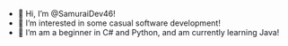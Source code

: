 - 👋 Hi, I’m @SamuraiDev46!
- 👀 I’m interested in some casual software development!
- 🌱 I’m am a beginner in C# and Python, and am currently learning Java!

<!---
SamuraiDev46/SamuraiDev46 is a ✨ special ✨ repository because its `README.md` (this file) appears on your GitHub profile.
You can click the Preview link to take a look at your changes.
--->
